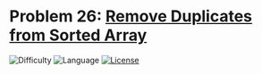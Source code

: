 # Problem 26: [Remove Duplicates from Sorted Array](https://leetcode.com/problems/remove-duplicates-from-sorted-array/)
![Difficulty](https://img.shields.io/badge/Difficulty-Easy-brightgreen.svg) ![Language](https://img.shields.io/badge/Language-C++%2011-yellow) [![License](https://img.shields.io/badge/License-MIT-blue.svg)](../LICENSE)
